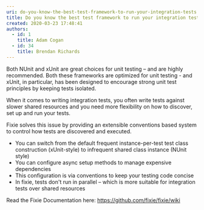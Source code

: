 ```yaml
---
uri: do-you-know-the-best-test-framework-to-run-your-integration-tests
title: Do you know the best test framework to run your integration tests?
created: 2020-03-23 17:48:41
authors:
  - id: 1
    title: Adam Cogan
  - id: 34
    title: Brendan Richards
---
```





<span class='intro'> Both NUnit and xUnit are great choices for unit testing – and are highly recommended. Both these frameworks are optimized for unit testing - and xUnit, in particular, has been designed to encourage strong unit test principles by keeping tests isolated.​<br> </span>

<p>​When it comes to writing integration tests, you often write tests against slower shared resources and you need more flexibility on how to discover, set up and run your tests.<br></p><p>Fixie solves this issue by providing an extensible conventions based system to control how tests are discovered and executed.</p>
<ul>
   <li>You can switch from the default frequent instance-per-test test class construction (xUnit-style) to infrequent shared class instance (NUnit style)<br></li><li>You can configure async setup methods to manage expensive dependencies</li><li>This configuration is via conventions to keep your testing code concise</li><li>In fixie, tests don't run in parallel – which is more suitable for integration tests over shared resources<br></li></ul><p>Read the Fixie Documentation here&#58; 
   <a href="https&#58;//github.com/fixie/fixie/wiki">https&#58;//github.com/fixie/fixie/wiki</a><br></p>



